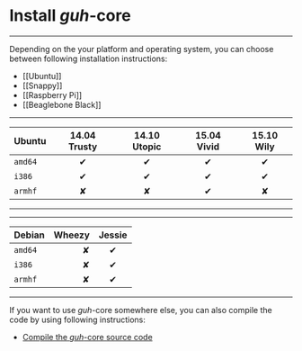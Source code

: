 # Install *guh*-core
--------------------------------------------

Depending on the your platform and operating system, you can choose between following installation instructions:

* [[Ubuntu]]
* [[Snappy]]
* [[Raspberry Pi]]
* [[Beaglebone Black]]

--------------------------------------------------------------------------
| Ubuntu     | 14.04 Trusty | 14.10 Utopic | 15.04 Vivid  | 15.10 Wily   |
|:-----------|:------------:|:------------:|:------------:|:------------:|
| `amd64`    |       ✔      |       ✔      |       ✔      |       ✔      |
| `i386`     |       ✔      |       ✔      |       ✔      |       ✔      |
| `armhf`    |       ✘      |       ✘      |       ✔      |       ✘      |
--------------------------------------------------------------------------

--------------------------------------------
| Debian     |    Wheezy    |    Jessie    |
|:-----------|-------------:|:------------:|
| `amd64`    |       ✘      |       ✔      |
| `i386`     |       ✘      |       ✔      |
| `armhf`    |       ✘      |       ✔      |
--------------------------------------------

If you want to use *guh*-core somewhere else, you can also compile the code by using following instructions:

* [Compile the *guh*-core source code](https://github.com/guh/guh/wiki/Compile-guh)
